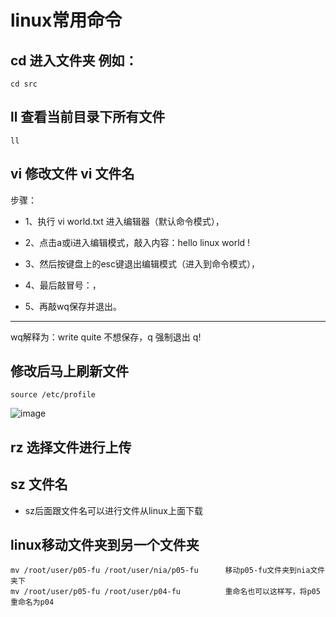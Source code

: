 # linux常用命令

## cd 进入文件夹  例如：

```
cd src
```


## ll 查看当前目录下所有文件 

```
ll
```

## vi 修改文件 vi 文件名
步骤：

* 1、执行 vi world.txt  进入编辑器（默认命令模式），

* 2、点击a或i进入编辑模式，敲入内容：hello linux world !

* 3、然后按键盘上的esc键退出编辑模式（进入到命令模式），

* 4、最后敲冒号：，

* 5、再敲wq保存并退出。

-------
wq解释为：write quite
不想保存，q
强制退出 q!

## 修改后马上刷新文件

```
source /etc/profile
```

![image](https://user-images.githubusercontent.com/64882640/156121181-4d5c3553-8437-4f4c-98ab-1a9b3f6a0977.png)


## rz 选择文件进行上传

## sz 文件名  

* sz后面跟文件名可以进行文件从linux上面下载

## linux移动文件夹到另一个文件夹

```
mv /root/user/p05-fu /root/user/nia/p05-fu      移动p05-fu文件夹到nia文件夹下
mv /root/user/p05-fu /root/user/p04-fu          重命名也可以这样写，将p05重命名为p04
```
